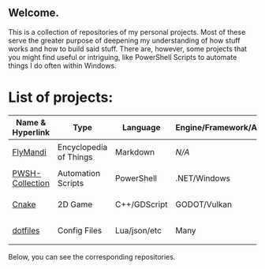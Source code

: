 ## Welcome.
This is a collection of repositories of my personal projects. Most of these serve the greater purpose of deepening my understanding of how stuff works and how to build said stuff.
There are, however, some projects that you might find useful or intriguing, like PowerShell Scripts to automate things I do often within Windows.

# List of projects:

| Name & Hyperlink                                  | Type              | Language  | Engine/Framework/API  | Status                       |
| ---                                               | ---               | ---       | ---                   | ---                          |
| [FlyMandi](https://github.com/FlyMandi/FlyMandi)  | Encyclopedia of Things | Markdown  | *N/A*                 | WIP :black_nib:           |
| [PWSH-Collection](https://github.com/FlyMandi/PWSH-Collection)| Automation Scripts | PowerShell | .NET/Windows          | WIP ✒️                       |
| [Cnake](https://github.com/FlyMandi/Cnake) | 2D Game | C++/GDScript | GODOT/Vulkan | WIP ✒️ |
| [dotfiles](https://github.com/FlyMandi/dotfiles) | Config Files | Lua/json/etc | Many | WIP ✒️  |
Below, you can see the corresponding repositories.
